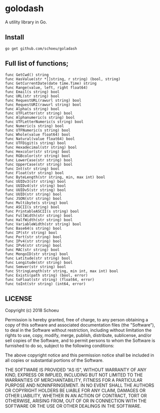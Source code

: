 # golodash
A utility library in Go.

## Install
```
go get github.com/schoeu/goladash
```

## Full list of functions;

```
func GetCwd() string
func HasValue(str *[]string, r string) (bool, string)
func GetCurrentDate(date time.Time) string
func Range(value, left, right float64)
func Email(s string) bool
func URL(str string) bool
func RequestURL(rawurl string) bool
func RequestURI(rawurl string) bool
func Alpha(s string) bool
func UTFLetter(str string) bool
func Alphanumeric(s string) bool
func UTFLetterNumeric(s string) bool
func Numeric(s string) bool
func UTFNumeric(s string) bool
func Whole(value float64) bool
func Natural(value float64) bool
func UTFDigit(s string) bool
func Hexadecimal(str string) bool
func Hexcolor(str string) bool
func RGBcolor(str string) bool
func LowerCase(str string) bool
func UpperCase(str string) bool
func Int(str string) bool
func Float(str string) bool
func ByteLength(str string, min, max int) bool
func UUIDv3(str string) bool
func UUIDv4(str string) bool
func UUIDv5(str string) bool
func UUID(str string) bool
func JSON(str string) bool
func Multibyte(s string) bool
func ASCII(s string) bool
func PrintableASCII(s string) bool
func FullWidth(str string) bool
func HalfWidth(str string) bool
func VariableWidth(str string) bool
func Base64(s string) bool
func IP(str string) bool
func Port(str string) bool 
func IPv4(str string) bool
func IPv6(str string) bool
func MAC(str string) bool
func MongoID(str string) bool
func Latitude(str string) bool
func Longitude(str string) bool
func Semver(str string) bool
func StringLength(str string, min int, max int) bool
func Exists(path string) (bool, error)
func toFloat(str string) (float64, error)
func toInt(str string) (int64, error) 
```

## LICENSE
Copyright (c) 2018 Schoeu

Permission is hereby granted, free of charge, to any person obtaining a copy
of this software and associated documentation files (the "Software"), to deal
in the Software without restriction, including without limitation the rights
to use, copy, modify, merge, publish, distribute, sublicense, and/or sell
copies of the Software, and to permit persons to whom the Software is
furnished to do so, subject to the following conditions:

The above copyright notice and this permission notice shall be included in all
copies or substantial portions of the Software.

THE SOFTWARE IS PROVIDED "AS IS", WITHOUT WARRANTY OF ANY KIND, EXPRESS OR
IMPLIED, INCLUDING BUT NOT LIMITED TO THE WARRANTIES OF MERCHANTABILITY,
FITNESS FOR A PARTICULAR PURPOSE AND NONINFRINGEMENT. IN NO EVENT SHALL THE
AUTHORS OR COPYRIGHT HOLDERS BE LIABLE FOR ANY CLAIM, DAMAGES OR OTHER
LIABILITY, WHETHER IN AN ACTION OF CONTRACT, TORT OR OTHERWISE, ARISING FROM,
OUT OF OR IN CONNECTION WITH THE SOFTWARE OR THE USE OR OTHER DEALINGS IN THE
SOFTWARE.

